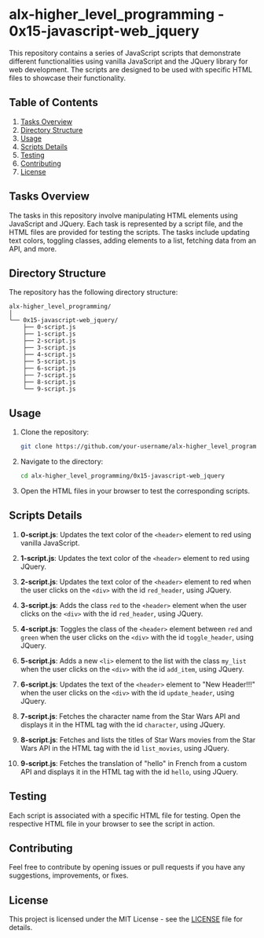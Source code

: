 # alx-higher_level_programming - 0x15-javascript-web_jquery

This repository contains a series of JavaScript scripts that demonstrate different functionalities using vanilla JavaScript and the JQuery library for web development. The scripts are designed to be used with specific HTML files to showcase their functionality.

## Table of Contents

1. [Tasks Overview](#tasks-overview)
2. [Directory Structure](#directory-structure)
3. [Usage](#usage)
4. [Scripts Details](#scripts-details)
5. [Testing](#testing)
6. [Contributing](#contributing)
7. [License](#license)

## Tasks Overview

The tasks in this repository involve manipulating HTML elements using JavaScript and JQuery. Each task is represented by a script file, and the HTML files are provided for testing the scripts. The tasks include updating text colors, toggling classes, adding elements to a list, fetching data from an API, and more.

## Directory Structure

The repository has the following directory structure:

```
alx-higher_level_programming/
│
└── 0x15-javascript-web_jquery/
    ├── 0-script.js
    ├── 1-script.js
    ├── 2-script.js
    ├── 3-script.js
    ├── 4-script.js
    ├── 5-script.js
    ├── 6-script.js
    ├── 7-script.js
    ├── 8-script.js
    └── 9-script.js
```

## Usage

1. Clone the repository:

   ```bash
   git clone https://github.com/your-username/alx-higher_level_programming.git
   ```

2. Navigate to the directory:

   ```bash
   cd alx-higher_level_programming/0x15-javascript-web_jquery
   ```

3. Open the HTML files in your browser to test the corresponding scripts.

## Scripts Details

1. **0-script.js**: Updates the text color of the `<header>` element to red using vanilla JavaScript.

2. **1-script.js**: Updates the text color of the `<header>` element to red using JQuery.

3. **2-script.js**: Updates the text color of the `<header>` element to red when the user clicks on the `<div>` with the id `red_header`, using JQuery.

4. **3-script.js**: Adds the class `red` to the `<header>` element when the user clicks on the `<div>` with the id `red_header`, using JQuery.

5. **4-script.js**: Toggles the class of the `<header>` element between `red` and `green` when the user clicks on the `<div>` with the id `toggle_header`, using JQuery.

6. **5-script.js**: Adds a new `<li>` element to the list with the class `my_list` when the user clicks on the `<div>` with the id `add_item`, using JQuery.

7. **6-script.js**: Updates the text of the `<header>` element to "New Header!!!" when the user clicks on the `<div>` with the id `update_header`, using JQuery.

8. **7-script.js**: Fetches the character name from the Star Wars API and displays it in the HTML tag with the id `character`, using JQuery.

9. **8-script.js**: Fetches and lists the titles of Star Wars movies from the Star Wars API in the HTML tag with the id `list_movies`, using JQuery.

10. **9-script.js**: Fetches the translation of "hello" in French from a custom API and displays it in the HTML tag with the id `hello`, using JQuery.

## Testing

Each script is associated with a specific HTML file for testing. Open the respective HTML file in your browser to see the script in action.

## Contributing

Feel free to contribute by opening issues or pull requests if you have any suggestions, improvements, or fixes.

## License

This project is licensed under the MIT License - see the [LICENSE](LICENSE) file for details.
